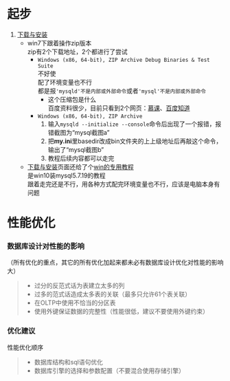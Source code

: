# 起步

1. [下载与安装](https://www.runoob.com/mysql/mysql-install.html)  
   - win7下跟着操作zip版本  
     zip有2个下载地址，2个都进行了尝试
     - `Windows (x86, 64-bit), ZIP Archive
       Debug Binaries & Test Suite`  
       不好使  
       配了环境变量也不行  
       都是报`'mysqld'不是内部或外部命令`或者`'mysql'不是内部或外部命令`
       - 这个压缩包是什么  
         百度资料很少，目前只看到2个网页：[慕课](https://www.imooc.com/qadetail/262209)、[百度知道](https://zhidao.baidu.com/question/922301942703503939.html)
     - `Windows (x86, 64-bit), ZIP Archive`  
       1. 输入`mysqld --initialize --console`命令后出现了一个报错，报错截图为“mysql截图a”
       2. 把**my.ini**里basedir改成bin文件夹的上上级地址后再敲这个命令，输出了“mysql截图b”
       3. 教程后续内容都可以走完
   - [下载与安装](https://www.runoob.com/mysql/mysql-install.html)页面还给了个[win的专用教程](https://www.runoob.com/w3cnote/windows10-mysql-installer.html)  
     是win10装mysql5.7.19的教程  
     跟着走完还是不行，用各种方式配完环境变量也不行，应该是电脑本身有问题

# 性能优化

### 数据库设计对性能的影响

（所有优化的重点，其它的所有优化加起来都未必有数据库设计优化对性能的影响大）

> - 过分的反范式话为表建立太多的列
> - 过多的范式话造成太多表的关联（最多只允许61个表关联）
> - 在OLTP中使用不恰当的分区表
> - 使用外键保证数据的完整性（性能很低，建议不要使用外键约束）

### 优化建议

性能优化顺序

> - 数据库结构和sql语句优化
> - 数据库引擎的选择和参数配置（不要混合使用存储引擎）